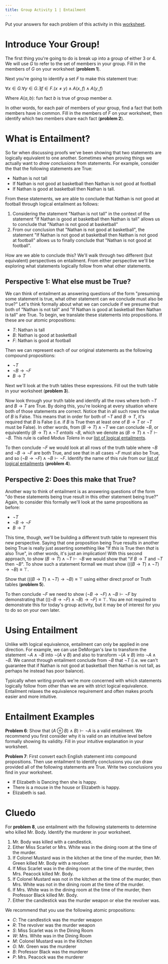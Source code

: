 ```yaml
---
title: Group Activity 1 | Entailment
...
```


Put your answers for each problem of this activity in this [worksheet](/files/group1.pdf).

# Introduce Your Group!

The first thing you're going to do is break up into a group of either 3 or 4. We will use $G$ to refer to the set of members in your group. Fill in the members of $G$ on your worksheet (**problem 1**).

Next you're going to identify a set $F$ to make this statement true: 

$\forall x \in G. \forall y \in G. \exists f \in F. (x \neq y) \land A(x,f) \land A(y,f)$

Where $A(a,b)$: fun fact $b$ is true of group member $a$. 

In other words, for each pair of members of your group, find a fact that both members have in common. Fill in the members of $F$ on your worksheet, then identify which two members share each fact (**problem 2**).


# What is Entailment?

So far when discussing proofs we've been showing that two statements are logically equivalent to one another. Sometimes when proving things we actually want to *draw conclusions* from statements. For example, consider the that the following statements are True:
 
- Nathan is not tall
- If Nathan is not good at basketball then Nathan is not good at football
- If Nathan is good at basketball then Nathan is tall.

From these statements, we are able to conclude that Nathan is not good at football through logical entailment as follows:

1. Considering the statement "Nathan is not tall" in the context of the statement "If Nathan is good at basketball then Nathan is tall" allows us to conclude that "Nathan is not good at basketball"
1. From our conclusion that "Nathan is not good at basketball", the statement "If Nathan is not good at basketball then Nathan is not good at football" allows us to finally conclude that "Nathan is not good at football".

How are we able to conclude this? We'll walk through two different (but equivalent) perspectives on entailment. From either perspective we'll be exploring what statements logically follow from what other statements.


## Perspective 1: What else must be True?

We can think of entailment as answering questions of the form "presuming some statement is true, what other statement can we conclude must also be true?" Let's think formally about what we can conclude if we presume that both of "Nathan is not tall" and "If Nathan is good at basketball then Nathan is tall" are True. To begin, we translate these statements into propositions. If these are our atomic propositions:

- $T$: Nathan is tall
- $B$: Nathan is good at basketball
- $F$: Nathan is good at football

Then we can represent each of our original statements as the following compound propositions:

- $\lnot T$
- $\lnot B \rightarrow \lnot F$
- $B\rightarrow T$

Next we'll look at the truth tables these expressions. Fill out the truth table in your worksheet (**problem 3**). 

Now look through your truth table and identify all the rows where both $\lnot T$ and $B \rightarrow T$ are True. By doing this, you're looking at every situation where both of those statements are correct. Notice that in all such rows the value of $B$ is False. This means that in order for both of $\lnot T$ and $B \rightarrow T$, it's required that $B$ is False (i.e. if $B$ is True then at least one of $B \rightarrow T$ or $\lnot T$ must be False). In other words, from $(B \rightarrow T) \land \lnot T$ we can conclude $\lnot B$, or equivalently $(B \rightarrow T) \land \lnot T$ *entails* $\lnot B$, which we denote as $(B \rightarrow T) \land \lnot T \vdash \lnot B$. This rule is called *Modus Tolens* in our [list of logical entailments](https://www.cs.virginia.edu/~njb2b/cs2120/f2021/axioms.html).

To then conclude $\lnot F$ we would look at all rows of the truth table where $\lnot B$ and $\lnot B \rightarrow \lnot F$ are both True, and see that in all cases $\lnot F$ must also be True, and so $( \lnot B \rightarrow \lnot F ) \wedge \lnot B \vdash \lnot F$. Identify the name of this rule from our [list of logical entailments](https://www.cs.virginia.edu/~njb2b/cs2120/f2021/axioms.html) (**problem 4**).

## Perspective 2: Does this make that True?

Another way to think of entailment is as answering questions of the form "do these statements being true result in this other statement being true?" Again, to consider this formally we'll look at the same propositions as before:

- $\lnot T$
- $\lnot B \rightarrow \lnot F$
- $B\rightarrow T$

This time, though, we'll be building a different truth table to represent this new perspective. Saying that one proposition being True results in another being True is really just asserting something like "If *this* is True then *that* is also True", in other words, it's just an implication! With this second approach, to show $(B \rightarrow T) \land \lnot T \vdash \lnot B$ we would show that "if $B \rightarrow T$ and $\lnot T$ then $\lnot B$". To show such a statement formall we must show $\Big(\big( (B \rightarrow T) \land \lnot T \big)  \rightarrow \lnot B \Big) \equiv \top$.

Show that $\Big(\big( (B \rightarrow T) \land \lnot T \big)  \rightarrow \lnot B \Big) \equiv \top$ using either direct proof or Truth tables (**problem 5**).

To then conclude $\lnot F$ we need to show $( \lnot B \rightarrow \lnot F ) \wedge \lnot B \vdash \lnot F$ by demonstrating that $\Big( \big( ( \lnot B \rightarrow \lnot F ) \wedge \lnot B \big) \rightarrow \lnot F \Big) \equiv \top$. You are not required to demonstrate this for today's group activity, but it may be of interest for you to do so on your own later.

# Using Entailment

Unlike with logical equivalence, entailment can only be applied in one direction. For example, we can use DeMorgan's law to transform the statement $\lnot A \land \lnot B$ into $\lnot (A \lor B)$ and also to transform $\lnot (A \lor B)$ into $\lnot A \land \lnot B$. We cannot through entailment conclude from $\lnot B$ that $\lnot T$ (i.e. we can't guarantee that if Nathan is not good at basketball then Nathan is not tall, as perhaps he instead has poor balance).

Typically when writing proofs we're more concerned with which statements logically follow from other than we are with strict logical equivalence. Entailment relaxes the equivalence requirement and often makes proofs easier and more intuitive.

# Entailment Examples

**Problem 6**: Show that $(A \oplus B) \land B) \vdash \lnot A$ is a valid entailment. We recommend you first consider why it is valid on an intuitive level before formally showing its validity. Fill in your intuitive explanation in your worksheet.

**Problem 7**: First convert each English statement into compound propositions. Then use entailment to identify conclusions you can draw provided all of the following statements are True. Write two conclusions you find in your worksheet.

- If Elizabeth is Dancing then she is happy.
- There is a mouse in the house or Elizabeth is happy.
- Elizabeth is sad.

# Cluedo

For **problem 8**, use entailment with the following statements to determine who killed Mr. Body. Identify the murderer in your worksheet.

1. Mr. Body was killed with a candlestick.
1. Either Miss Scarlet or Mrs. White was in the dining room at the time of the murder.
1. If Colonel Mustard was in the kitchen at the time of the murder, then Mr. Green killed Mr. Body with a revolver.
1. If Miss Scarlet was in the dining room at the time of the murder, then Mrs. Peacock killed Mr. Body.
1. If Colonel Mustard was not in the kitchen at the time of the murder, then Mrs. White was not in the dining room at the time of the murder.
1. If Mrs. White was in the dining room at the time of the murder, then Professor Black killed Mr. Body.
1. Either the candlestick was the murder weapon or else the revolver was.

We recommend that you use the following atomic propositions:

- $C$: The candlestick was the murder weapon
- $R$: The revolver was the murder weapon
- $S$: Miss Scarlet was in the Dining Room
- $W$: Mrs. White was in the Dining Room
- $M$: Colonel Mustard was in the Kitchen
- $G$: Mr. Green was the murderer
- $B$: Professor Black was the murderer
- $P$: Mrs. Peacock was the murderer


